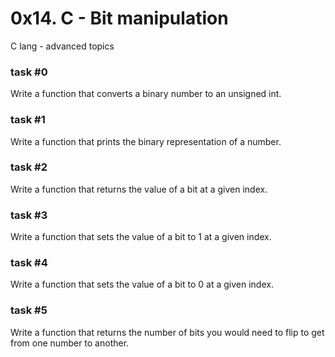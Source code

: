 # 0x14. C - Bit manipulation
C lang - advanced topics

### task #0 
Write a function that converts a binary number to an unsigned int.

### task #1 
Write a function that prints the binary representation of a number.

### task #2
Write a function that returns the value of a bit at a given index.

### task #3
Write a function that sets the value of a bit to 1 at a given index.

### task #4
Write a function that sets the value of a bit to 0 at a given index.

### task #5
Write a function that returns the number of bits you would need to flip to get from one number to another.

